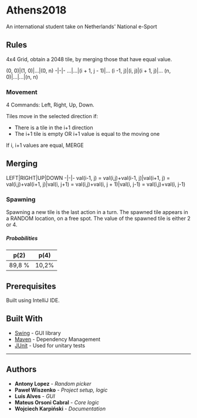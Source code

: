 # Athens2018

An international student take on Netherlands' National e-Sport

## Rules
4x4 Grid, obtain a 2048 tile, by merging those that have equal value.

(0, 0)|(1, 0)|...|(0, n)
-|-|-
...|...|(i + 1, j - 1)|...
(i -1, j)|(i, j)|(i + 1, j)|...
(n, 0)|...|...|(n, n)

### Movement

4 Commands: Left, Right, Up, Down.

Tiles move in the selected direction if:
* There is a tile in the i+1 direction
* The i+1 tile is empty OR i+1 value is equal to the moving one

If i, i+1 values are equal, MERGE

## Merging

LEFT|RIGHT|UP|DOWN
-|-|-
val(i-1, j) = val(i,j)+val(i-1, j)|val(i+1, j) = val(i,j)+val(i+1, j)|val(i, j+1) = val(i,j)+val(i, j + 1)|val(i, j-1) = val(i,j)+val(i, j-1)


### Spawning

Spawning a new tile is the last action in a turn. The spawned tile appears in a RANDOM location, on a free spot. The value of the spawned tile is either 2 or 4.

##### Probabilities

p(2)|p(4)
-|-
89,8 %|10,2%

## Prerequisites

Built using IntelliJ IDE.

## Built With

* [Swing](https://docs.oracle.com/javase/7/docs/api/javax/swing/package-summary.html) - GUI library
* [Maven](https://maven.apache.org/) - Dependency Management
* [JUnit](https://junit.org/) - Used for unitary tests

***

## Authors

* **Antony Lopez** - *Random picker*
* **Paweł Wiszenko** - *Project setup, logic*
* **Luís Alves** - *GUI*
* **Mateus Orsoni Cabral** - *Core logic*
* **Wojciech Karpiński** - *Documentation*
